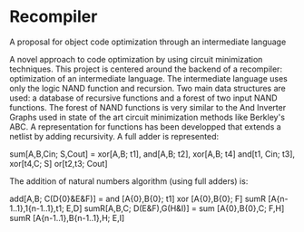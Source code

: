 # Recompiler
A proposal for object code optimization through an intermediate language

A novel approach to code optimization by using circuit minimization techniques.
This project is centered around the backend of a recompiler: optimization of an intermediate language.
The intermediate language uses only the logic NAND function and recursion.
Two main data structures are used: a database of recursive functions and a forest of two input NAND functions.
The forest of NAND functions is very similar to the And Inverter Graphs used in state of the art circuit minimization methods like  Berkley's ABC.
A representation for functions has been developped that extends a netlist by adding recursivity.
A full adder is represented:

sum[A,B,Cin; S,Cout] = 
		xor[A,B; t1], and[A,B; t2], xor[A,B; t4]
    and[t1, Cin; t3], xor[t4,C; S] 
    or[t2,t3; Cout]
    
The addition of natural numbers algorithm (using full adders) is:

add[A,B; C(D{0}&E&F)] =
		and [A{0},B{0}; t1] xor [A{0},B{0}; F]
		sumR [A{n-1..1},1{n-1..1},t1; E,D]
sumR[A,B,C; D(E&F),G(H&I)] =
		sum [A{0},B{0},C; F,H]
	  sumR [A{n-1..1},B{n-1..1},H; E,I]

